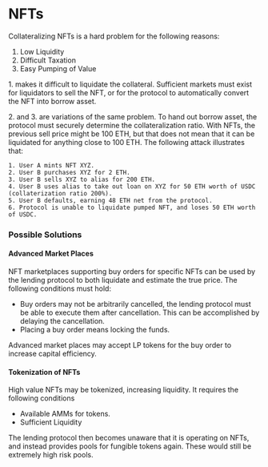 # NFTs

Collateralizing NFTs is a hard problem for the following reasons:

1.  Low Liquidity
2.  Difficult Taxation
3.  Easy Pumping of Value


1\. makes it difficult to liquidate the collateral. Sufficient markets must exist for liquidators to sell the NFT, or for the protocol to automatically convert the NFT into borrow asset.


2\. and 3. are variations of the same problem. To hand out borrow asset, the protocol must securely determine the collateralization ratio. With NFTs, the previous sell price might be 100 ETH, but that does not mean that it can be liquidated for anything close to 100 ETH. The following attack illustrates that:


```plain
1. User A mints NFT XYZ.
2. User B purchases XYZ for 2 ETH.
3. User B sells XYZ to alias for 200 ETH.
4. User B uses alias to take out loan on XYZ for 50 ETH worth of USDC (collaterization ratio 200%).
5. User B defaults, earning 48 ETH net from the protocol.
6. Protocol is unable to liquidate pumped NFT, and loses 50 ETH worth of USDC.
```


### Possible Solutions


#### Advanced Market Places

NFT marketplaces supporting buy orders for specific NFTs can be used by the lending protocol to both liquidate and estimate the true price. The following conditions must hold:


*   Buy orders may not be arbitrarily cancelled, the lending protocol must be able to execute them after cancellation. This can be accomplished by delaying the cancellation.
*   Placing a buy order means locking the funds.


Advanced market places may accept LP tokens for the buy order to increase capital efficiency.


#### Tokenization of NFTs

High value NFTs may be tokenized, increasing liquidity. It requires the following conditions


*   Available AMMs for tokens.
*   Sufficient Liquidity


The lending protocol then becomes unaware that it is operating on NFTs, and instead provides pools for fungible tokens again. These would still be extremely high risk pools.
